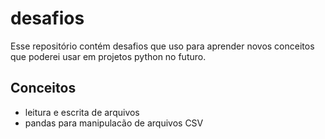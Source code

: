# desafios

Esse repositório contém desafios que uso para aprender novos conceitos que poderei usar em projetos python no futuro.

## Conceitos

- leitura e escrita de arquivos
- pandas para manipulacão de arquivos CSV
